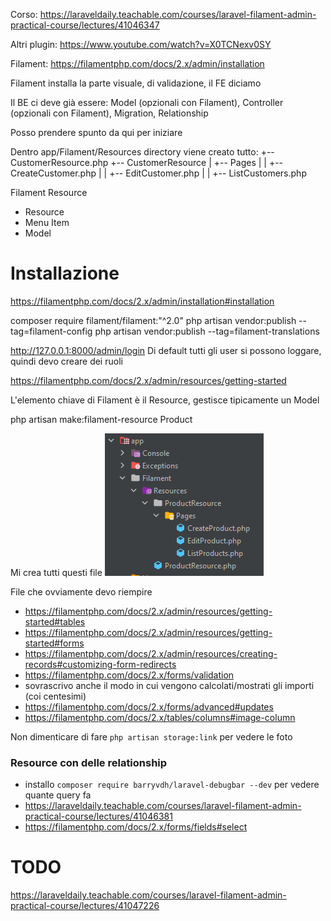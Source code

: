 Corso: https://laraveldaily.teachable.com/courses/laravel-filament-admin-practical-course/lectures/41046347

Altri plugin: https://www.youtube.com/watch?v=X0TCNexv0SY

Filament: https://filamentphp.com/docs/2.x/admin/installation

Filament installa la parte visuale, di validazione, il FE diciamo

Il BE ci deve già essere: Model (opzionali con Filament), Controller (opzionali con Filament), Migration, Relationship

Posso prendere spunto da qui per iniziare


Dentro app/Filament/Resources directory viene creato tutto:
+-- CustomerResource.php
+-- CustomerResource
|   +-- Pages
|   |   +-- CreateCustomer.php
|   |   +-- EditCustomer.php
|   |   +-- ListCustomers.php


Filament Resource
- Resource
- Menu Item
- Model


# Installazione

https://filamentphp.com/docs/2.x/admin/installation#installation

composer require filament/filament:"^2.0"
php artisan vendor:publish --tag=filament-config
php artisan vendor:publish --tag=filament-translations

http://127.0.0.1:8000/admin/login
Di default tutti gli user si possono loggare, quindi devo creare dei ruoli



https://filamentphp.com/docs/2.x/admin/resources/getting-started

L'elemento chiave di Filament è il Resource, gestisce tipicamente un Model

php artisan make:filament-resource Product

Mi crea tutti questi file
![img.png](img.png)

File che ovviamente devo riempire
- https://filamentphp.com/docs/2.x/admin/resources/getting-started#tables
- https://filamentphp.com/docs/2.x/admin/resources/getting-started#forms
- https://filamentphp.com/docs/2.x/admin/resources/creating-records#customizing-form-redirects
- https://filamentphp.com/docs/2.x/forms/validation
- sovrascrivo anche il modo in cui vengono calcolati/mostrati gli importi (coi centesimi)
- https://filamentphp.com/docs/2.x/forms/advanced#updates
- https://filamentphp.com/docs/2.x/tables/columns#image-column

Non dimenticare di fare `php artisan storage:link` per vedere le foto

### Resource con delle relationship
- installo `composer require barryvdh/laravel-debugbar --dev` per vedere quante query fa
- https://laraveldaily.teachable.com/courses/laravel-filament-admin-practical-course/lectures/41046381
- https://filamentphp.com/docs/2.x/forms/fields#select



# TODO
https://laraveldaily.teachable.com/courses/laravel-filament-admin-practical-course/lectures/41047226


